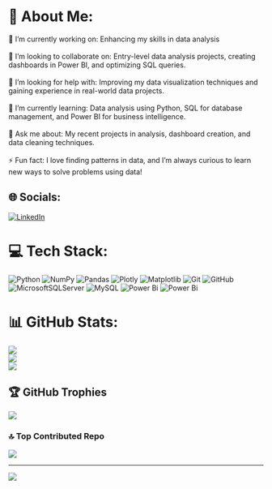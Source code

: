 # 💫 About Me:
🔭 I’m currently working on: Enhancing my skills in data analysis<br><br>👯 I’m looking to collaborate on: Entry-level data analysis projects, creating dashboards in Power BI, and optimizing SQL queries.<br><br>🤝 I’m looking for help with: Improving my data visualization techniques and gaining experience in real-world data projects.<br><br>🌱 I’m currently learning: Data analysis using Python, SQL for database management, and Power BI for business intelligence.<br><br>💬 Ask me about: My recent projects in analysis, dashboard creation, and data cleaning techniques.<br><br>⚡ Fun fact: I love finding patterns in data, and I’m always curious to learn new ways to solve problems using data!


## 🌐 Socials:
[![LinkedIn](https://img.shields.io/badge/LinkedIn-%230077B5.svg?logo=linkedin&logoColor=white)](https://linkedin.com/in/satyamgautam/) 

# 💻 Tech Stack:
![Python](https://img.shields.io/badge/python-3670A0?style=for-the-badge&logo=python&logoColor=ffdd54) ![NumPy](https://img.shields.io/badge/numpy-%23013243.svg?style=for-the-badge&logo=numpy&logoColor=white) ![Pandas](https://img.shields.io/badge/pandas-%23150458.svg?style=for-the-badge&logo=pandas&logoColor=white) ![Plotly](https://img.shields.io/badge/Plotly-%233F4F75.svg?style=for-the-badge&logo=plotly&logoColor=white) ![Matplotlib](https://img.shields.io/badge/Matplotlib-%23ffffff.svg?style=for-the-badge&logo=Matplotlib&logoColor=black) ![Git](https://img.shields.io/badge/git-%23F05033.svg?style=for-the-badge&logo=git&logoColor=white) ![GitHub](https://img.shields.io/badge/github-%23121011.svg?style=for-the-badge&logo=github&logoColor=white) ![MicrosoftSQLServer](https://img.shields.io/badge/Microsoft%20SQL%20Server-CC2927?style=for-the-badge&logo=microsoft%20sql%20server&logoColor=white) ![MySQL](https://img.shields.io/badge/mysql-4479A1.svg?style=for-the-badge&logo=mysql&logoColor=white) ![Power Bi](https://img.shields.io/badge/power_bi-F2C811?style=for-the-badge&logo=powerbi&logoColor=black) ![Power Bi](https://img.shields.io/badge/power_bi-F2C811?style=for-the-badge&logo=powerbi&logoColor=black)
# 📊 GitHub Stats:
![](https://github-readme-stats.vercel.app/api?username=Satyam18g&theme=transparent&hide_border=false&include_all_commits=false&count_private=false)<br/>
![](https://github-readme-streak-stats.herokuapp.com/?user=Satyam18g&theme=transparent&hide_border=false)<br/>
![](https://github-readme-stats.vercel.app/api/top-langs/?username=Satyam18g&theme=transparent&hide_border=false&include_all_commits=false&count_private=false&layout=compact)

## 🏆 GitHub Trophies
![](https://github-profile-trophy.vercel.app/?username=Satyam18g&theme=transparent&no-frame=true&no-bg=true&margin-w=4)

### 🔝 Top Contributed Repo
![](https://github-contributor-stats.vercel.app/api?username=Satyam18g&limit=5&theme=dark&combine_all_yearly_contributions=true)

---
[![](https://visitcount.itsvg.in/api?id=Satyam18g&icon=1&color=0)](https://visitcount.itsvg.in)

<!-- Proudly created with GPRM ( https://gprm.itsvg.in ) -->
